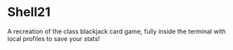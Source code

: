 # Shell21
A recreation of the class blackjack card game, fully inside the terminal with local profiles to save your stats!
